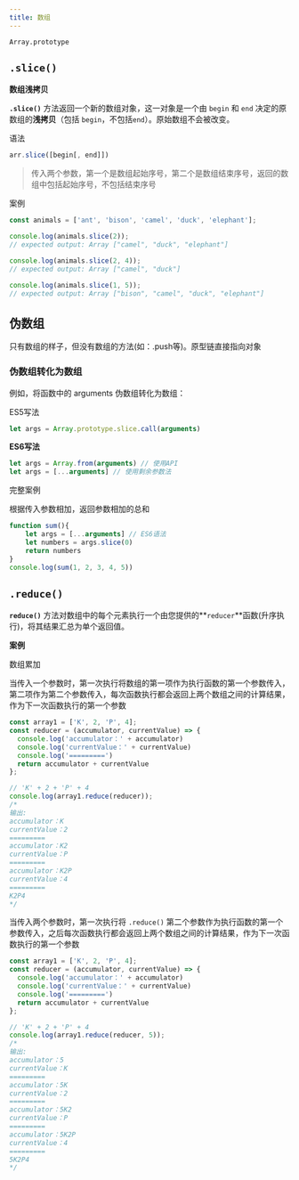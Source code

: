 ```yaml
---
title: 数组
---
```


`Array.prototype`

## `.slice()`

**数组浅拷贝**

**`.slice()`** 方法返回一个新的数组对象，这一对象是一个由 `begin` 和 `end` 决定的原数组的**浅拷贝**（包括 `begin`，不包括`end`）。原始数组不会被改变。

语法

```js
arr.slice([begin[, end]])
```

> 传入两个参数，第一个是数组起始序号，第二个是数组结束序号，返回的数组中包括起始序号，不包括结束序号

案例

```js
const animals = ['ant', 'bison', 'camel', 'duck', 'elephant'];

console.log(animals.slice(2));
// expected output: Array ["camel", "duck", "elephant"]

console.log(animals.slice(2, 4));
// expected output: Array ["camel", "duck"]

console.log(animals.slice(1, 5));
// expected output: Array ["bison", "camel", "duck", "elephant"]
```

## 伪数组

只有数组的样子，但没有数组的方法(如：.push等)。原型链直接指向对象

### 伪数组转化为数组

例如，将函数中的 arguments 伪数组转化为数组：

ES5写法

```js
let args = Array.prototype.slice.call(arguments)
```

**ES6写法**

```js
let args = Array.from(arguments) // 使用API
let args = [...arguments] // 使用剩余参数法
```

完整案例

根据传入参数相加，返回参数相加的总和

```js
function sum(){
    let args = [...arguments] // ES6语法
    let numbers = args.slice(0)
    return numbers
}
console.log(sum(1, 2, 3, 4, 5))
```

## `.reduce()`

**`reduce()`** 方法对数组中的每个元素执行一个由您提供的**`reducer`**函数(升序执行)，将其结果汇总为单个返回值。

**案例**

数组累加

当传入一个参数时，第一次执行将数组的第一项作为执行函数的第一个参数传入，第二项作为第二个参数传入，每次函数执行都会返回上两个数组之间的计算结果，作为下一次函数执行的第一个参数

```js
const array1 = ['K', 2, 'P', 4];
const reducer = (accumulator, currentValue) => {
  console.log('accumulator：' + accumulator)
  console.log('currentValue：' + currentValue)
  console.log('=========')
  return accumulator + currentValue
};

// 'K' + 2 + 'P' + 4
console.log(array1.reduce(reducer));
/* 
输出:
accumulator：K
currentValue：2
=========
accumulator：K2
currentValue：P
=========
accumulator：K2P
currentValue：4
=========
K2P4
*/
```

当传入两个参数时，第一次执行将 `.reduce()` 第二个参数作为执行函数的第一个参数传入，之后每次函数执行都会返回上两个数组之间的计算结果，作为下一次函数执行的第一个参数

```js
const array1 = ['K', 2, 'P', 4];
const reducer = (accumulator, currentValue) => {
  console.log('accumulator：' + accumulator)
  console.log('currentValue：' + currentValue)
  console.log('=========')
  return accumulator + currentValue
};

// 'K' + 2 + 'P' + 4
console.log(array1.reduce(reducer, 5));
/*
输出:
accumulator：5
currentValue：K
=========
accumulator：5K
currentValue：2
=========
accumulator：5K2
currentValue：P
=========
accumulator：5K2P
currentValue：4
=========
5K2P4
*/
```


